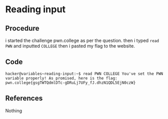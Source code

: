 # Reading input

## Procedure
i started the challenge pwn.college
as per the question.
then i typed `read PWN`
and inputted `COLLEGE`
then i pasted my flag to the website.

## Code
`hacker@variables~reading-input:~$ read PWN
COLLEGE
You've set the PWN variable properly! As promised, here is the flag:
pwn.college{gsgTWTQdmlDTc-gDRuLj7UFy_fJ.dhzN1QDL5EjN0czW}`

## References
Nothing
